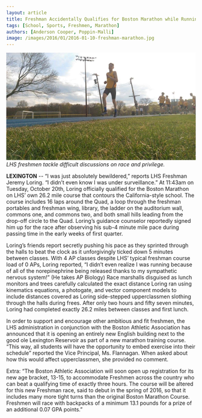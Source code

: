 ```yaml
---
layout: article
title: Freshman Accidentally Qualifies for Boston Marathon while Running to Class
tags: [School, Sports, Freshmen, Marathon]
authors: [Anderson Cooper, Poppin-Malli]
image: /images/2016/01/2016-01-10-freshman-marathon.jpg
---
```

![LHS freshmen tackle difficult discussions on race and privilege.](/images/2016/01/2016-01-10-freshman-marathon.jpg)
*LHS freshmen tackle difficult discussions on race and privilege.*

**LEXINGTON** -- “I was just absolutely bewildered,” reports LHS Freshman Jeremy Loring. “I didn’t even know I was under surveillance.” At 11:43am on Tuesday, October 20th, Loring officially qualified for the Boston Marathon on LHS’ own 26.2 mile course that contours the California-style school. The course includes 16 laps around the Quad, a loop through the freshman portables and freshman wing, library, the ladder on the auditorium wall, commons one, and commons two, and both small hills leading from the drop-off circle to the Quad. Loring’s guidance counselor reportedly signed him up for the race after observing his sub-4 minute mile pace during passing time in the early weeks of first quarter.

Loring’s friends report secretly pushing his pace as they sprinted through the halls to beat the clock as it unforgivingly ticked down 5 minutes between classes. With 4 AP classes despite LHS’ typical freshman course load of 0 APs, Loring reported, “I didn’t even realize I was running because of all of the norepinephrine being released thanks to my sympathetic nervous system!” (He takes AP Biology) Race marshalls disguised as lunch monitors and trees carefully calculated the exact distance Loring ran using kinematics equations, a photogate, and vector component models to include distances covered as Loring side-stepped upperclassmen slothing through the halls during frees. After only two hours and fifty seven minutes, Loring had completed exactly 26.2 miles between classes and first lunch.

In order to support and encourage other ambitious and fit freshmen, the LHS administration in conjunction with the Boston Athletic Association has announced that it is opening an entirely new English building next to the good ole Lexington Reservoir as part of a new marathon training course. “This way, all students will have the opportunity to embed exercise into their schedule” reported the Vice Principal, Ms. Flannagan. When asked about how this would affect upperclassmen, she provided no comment.

Extra: “The Boston Athletic Association will soon open up registration for its new age bracket, 13-15, to accommodate Freshmen across the country who can beat a qualifying time of exactly three hours. The course will be altered for this new Freshman race, said to debut in the spring of 2016, so that it includes many more tight turns than the original Boston Marathon Course. Freshmen will race with backpacks of a minimum 13.1 pounds for a prize of an additional 0.07 GPA points.”
